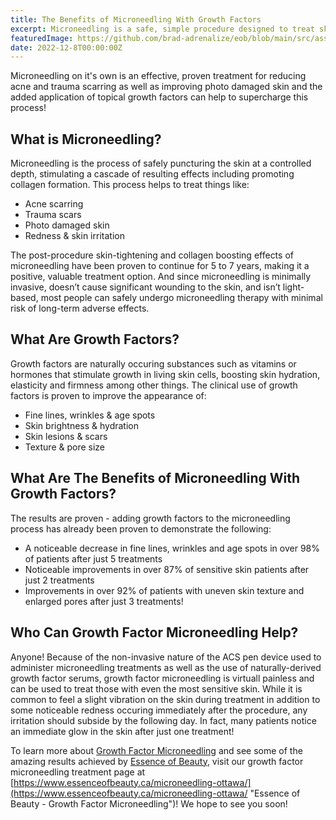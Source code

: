 ```yaml
---
title: The Benefits of Microneedling With Growth Factors
excerpt: Microneedling is a safe, simple procedure designed to treat skin issues like sun damage & acne scarring, resulting in a glowing, fresh, even skin appearance!
featuredImage: https://github.com/brad-adrenalize/eob/blob/main/src/assets/images/microneedling.jpg?raw=true
date: 2022-12-8T00:00:00Z
---
```


Microneedling on it's own is an effective, proven treatment for reducing acne and trauma scarring as well as improving photo damaged skin and the added application of topical growth factors can help to supercharge this process!

## What is Microneedling?

Microneedling is the process of safely puncturing the skin at a controlled depth, stimulating a cascade of resulting effects including promoting collagen formation. This process helps to treat things like:

- Acne scarring
- Trauma scars
- Photo damaged skin
- Redness & skin irritation

The post-procedure skin-tightening and collagen boosting effects of microneedling have been proven to continue for 5 to 7 years, making it a positive, valuable treatment option. And since microneedling is minimally invasive, doesn’t cause significant wounding to the skin, and isn’t light-based, most people can safely undergo microneedling therapy with minimal risk of long-term adverse effects.


## What Are Growth Factors?

Growth factors are naturally occuring substances such as vitamins or hormones that stimulate growth in living skin cells, boosting skin hydration, elasticity and firmness among other things. The clinical use of growth factors is proven to improve the appearance of:

- Fine lines, wrinkles & age spots
- Skin brightness & hydration
- Skin lesions & scars
- Texture & pore size


## What Are The Benefits of Microneedling With Growth Factors?

The results are proven - adding growth factors to the microneedling process has already been proven to demonstrate the following:

- A noticeable decrease in fine lines, wrinkles and age spots in over 98% of patients after just 5 treatments
- Noticeable improvements in over 87% of sensitive skin patients after just 2 treatments
- Improvements in over 92% of patients with uneven skin texture and enlarged pores after just 3 treatments!


## Who Can Growth Factor Microneedling Help?

Anyone! Because of the non-invasive nature of the ACS pen device used to administer microneedling treatments as well as the use of naturally-derived growth factor serums, growth factor microneedling is virtuall painless and can be used to treat those with even the most sensitive skin. While it is common to feel a slight vibration on the skin during treatment in addition to some noticeable redness occuring immediately after the procedure, any irritation should subside by the following day. In fact, many patients notice an immediate glow in the skin after just one treatment!

To learn more about [Growth Factor Microneedling](https://www.essenceofbeauty.ca/microneedling-ottawa/ "Growth Factor Microneedling") and see some of the amazing results achieved by [Essence of Beauty](https://www.essenceofbeauty.ca/ "Essence of Beauty Skincare Ottawa"), visit our growth factor microneedling treatment page at [https://www.essenceofbeauty.ca/microneedling-ottawa/](https://www.essenceofbeauty.ca/microneedling-ottawa/ "Essence of Beauty - Growth Factor Microneedling")! We hope to see you soon!



